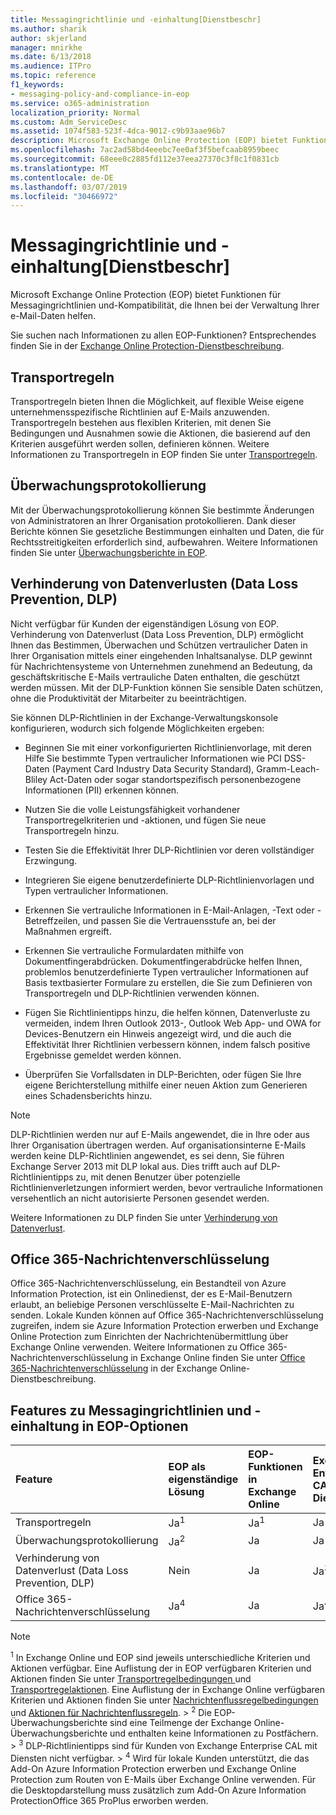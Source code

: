 ```yaml
---
title: Messagingrichtlinie und -einhaltung[Dienstbeschr]
ms.author: sharik
author: skjerland
manager: mnirkhe
ms.date: 6/13/2018
ms.audience: ITPro
ms.topic: reference
f1_keywords:
- messaging-policy-and-compliance-in-eop
ms.service: o365-administration
localization_priority: Normal
ms.custom: Adm_ServiceDesc
ms.assetid: 1074f583-523f-4dca-9012-c9b93aae96b7
description: Microsoft Exchange Online Protection (EOP) bietet Funktionen für Messagingrichtlinien und-Kompatibilität, die Ihnen bei der Verwaltung Ihrer e-Mail-Daten helfen.
ms.openlocfilehash: 7ac2ad58bd4eeebc7ee0af3f5befcaab8959beec
ms.sourcegitcommit: 68eee0c2885fd112e37eea27370c3f8c1f0831cb
ms.translationtype: MT
ms.contentlocale: de-DE
ms.lasthandoff: 03/07/2019
ms.locfileid: "30466972"
---
```

# <a name="messaging-policy-and-complianceservicedesc"></a>Messagingrichtlinie und -einhaltung[Dienstbeschr]

Microsoft Exchange Online Protection (EOP) bietet Funktionen für Messagingrichtlinien und-Kompatibilität, die Ihnen bei der Verwaltung Ihrer e-Mail-Daten helfen.
  
Sie suchen nach Informationen zu allen EOP-Funktionen? Entsprechendes finden Sie in der [Exchange Online Protection-Dienstbeschreibung](exchange-online-protection-service-description.md).
  
## <a name="transport-rules"></a>Transportregeln
<a name="BKMK_transportrules"> </a>

Transportregeln bieten Ihnen die Möglichkeit, auf flexible Weise eigene unternehmensspezifische Richtlinien auf E-Mails anzuwenden. Transportregeln bestehen aus flexiblen Kriterien, mit denen Sie Bedingungen und Ausnahmen sowie die Aktionen, die basierend auf den Kriterien ausgeführt werden sollen, definieren können. Weitere Informationen zu Transportregeln in EOP finden Sie unter [Transportregeln](https://go.microsoft.com/fwlink/p/?LinkId=320399).
  
## <a name="audit-logging"></a>Überwachungsprotokollierung
<a name="BKMK_auditlogging"> </a>

Mit der Überwachungsprotokollierung können Sie bestimmte Änderungen von Administratoren an Ihrer Organisation protokollieren. Dank dieser Berichte können Sie gesetzliche Bestimmungen einhalten und Daten, die für Rechtsstreitigkeiten erforderlich sind, aufbewahren. Weitere Informationen finden Sie unter [Überwachungsberichte in EOP](https://go.microsoft.com/fwlink/p/?LinkId=314258).
  
## <a name="data-loss-prevention-dlp"></a>Verhinderung von Datenverlusten (Data Loss Prevention, DLP)
<a name="BKMK_datalossprevention"> </a>

Nicht verfügbar für Kunden der eigenständigen Lösung von EOP. Verhinderung von Datenverlust (Data Loss Prevention, DLP) ermöglicht Ihnen das Bestimmen, Überwachen und Schützen vertraulicher Daten in Ihrer Organisation mittels einer eingehenden Inhaltsanalyse. DLP gewinnt für Nachrichtensysteme von Unternehmen zunehmend an Bedeutung, da geschäftskritische E-Mails vertrauliche Daten enthalten, die geschützt werden müssen. Mit der DLP-Funktion können Sie sensible Daten schützen, ohne die Produktivität der Mitarbeiter zu beeinträchtigen.
  
Sie können DLP-Richtlinien in der Exchange-Verwaltungskonsole konfigurieren, wodurch sich folgende Möglichkeiten ergeben:
  
- Beginnen Sie mit einer vorkonfigurierten Richtlinienvorlage, mit deren Hilfe Sie bestimmte Typen vertraulicher Informationen wie PCI DSS-Daten (Payment Card Industry Data Security Standard), Gramm-Leach-Bliley Act-Daten oder sogar standortspezifisch personenbezogene Informationen (PII) erkennen können.
    
- Nutzen Sie die volle Leistungsfähigkeit vorhandener Transportregelkriterien und -aktionen, und fügen Sie neue Transportregeln hinzu.
    
- Testen Sie die Effektivität Ihrer DLP-Richtlinien vor deren vollständiger Erzwingung.
    
- Integrieren Sie eigene benutzerdefinierte DLP-Richtlinienvorlagen und Typen vertraulicher Informationen.
    
- Erkennen Sie vertrauliche Informationen in E-Mail-Anlagen, -Text oder -Betreffzeilen, und passen Sie die Vertrauensstufe an, bei der Maßnahmen ergreift.
    
- Erkennen Sie vertrauliche Formulardaten mithilfe von Dokumentfingerabdrücken. Dokumentfingerabdrücke helfen Ihnen, problemlos benutzerdefinierte Typen vertraulicher Informationen auf Basis textbasierter Formulare zu erstellen, die Sie zum Definieren von Transportregeln und DLP-Richtlinien verwenden können.
    
- Fügen Sie Richtlinientipps hinzu, die helfen können, Datenverluste zu vermeiden, indem Ihren Outlook 2013-, Outlook Web App- und OWA for Devices-Benutzern ein Hinweis angezeigt wird, und die auch die Effektivität Ihrer Richtlinien verbessern können, indem falsch positive Ergebnisse gemeldet werden können.
    
- Überprüfen Sie Vorfallsdaten in DLP-Berichten, oder fügen Sie Ihre eigene Berichterstellung mithilfe einer neuen Aktion zum Generieren eines Schadensberichts hinzu.
    
> [!NOTE]
> DLP-Richtlinien werden nur auf E-Mails angewendet, die in Ihre oder aus Ihrer Organisation übertragen werden. Auf organisationsinterne E-Mails werden keine DLP-Richtlinien angewendet, es sei denn, Sie führen Exchange Server 2013 mit DLP lokal aus. Dies trifft auch auf DLP-Richtlinientipps zu, mit denen Benutzer über potenzielle Richtlinienverletzungen informiert werden, bevor vertrauliche Informationen versehentlich an nicht autorisierte Personen gesendet werden. 
  
Weitere Informationen zu DLP finden Sie unter [Verhinderung von Datenverlust](https://go.microsoft.com/fwlink/p/?LinkId=320398).
  
## <a name="office-365-message-encryption"></a>Office 365-Nachrichtenverschlüsselung
<a name="BKMK_OME_in_EOP"> </a>

Office 365-Nachrichtenverschlüsselung, ein Bestandteil von Azure Information Protection, ist ein Onlinedienst, der es E-Mail-Benutzern erlaubt, an beliebige Personen verschlüsselte E-Mail-Nachrichten zu senden. Lokale Kunden können auf Office 365-Nachrichtenverschlüsselung zugreifen, indem sie Azure Information Protection erwerben und Exchange Online Protection zum Einrichten der Nachrichtenübermittlung über Exchange Online verwenden. Weitere Informationen zu Office 365-Nachrichtenverschlüsselung in Exchange Online finden Sie unter [Office 365-Nachrichtenverschlüsselung](../exchange-online-service-description/message-policy-and-compliance.md#office-365-message-encryption) in der Exchange Online-Dienstbeschreibung. 
  
## <a name="messaging-policy-and-compliance-features-across-eop-options"></a>Features zu Messagingrichtlinien und -einhaltung in EOP-Optionen
<a name="BKMK_OME_in_EOP"> </a>

|**Feature**|**EOP als eigenständige Lösung**|**EOP-Funktionen in Exchange Online**|**Exchange Enterprise CAL mit Diensten**|
|:-----|:-----|:-----|:-----|
|Transportregeln  <br/> |Ja<sup>1</sup> <br/> |Ja<sup>1</sup> <br/> |Ja  <br/> |
|Überwachungsprotokollierung  <br/> |Ja<sup>2</sup> <br/> |Ja  <br/> |Ja  <br/> |
|Verhinderung von Datenverlust (Data Loss Prevention, DLP)  <br/> |Nein  <br/> |Ja  <br/> |Ja<sup>3</sup> <br/> |
|Office 365-Nachrichtenverschlüsselung  <br/> |Ja<sup>4</sup> <br/> |Ja  <br/> |Ja<sup>4</sup> <br/> |
   
> [!NOTE]
> <sup>1</sup> In Exchange Online und EOP sind jeweils unterschiedliche Kriterien und Aktionen verfügbar. Eine Auflistung der in EOP verfügbaren Kriterien und Aktionen finden Sie unter [ Transportregelbedingungen ](https://go.microsoft.com/fwlink/p/?LinkId=320392) und [Transportregelaktionen](https://go.microsoft.com/fwlink/p/?LinkId=320393). Eine Auflistung der in Exchange Online verfügbaren Kriterien und Aktionen finden Sie unter [Nachrichtenflussregelbedingungen](https://go.microsoft.com/fwlink/p/?LinkId=320394) und [Aktionen für Nachrichtenflussregeln](https://go.microsoft.com/fwlink/p/?LinkId=320395). > <sup>2</sup> Die EOP-Überwachungsberichte sind eine Teilmenge der Exchange Online-Überwachungsberichte und enthalten keine Informationen zu Postfächern. > <sup>3</sup> DLP-Richtlinientipps sind für Kunden von Exchange Enterprise CAL mit Diensten nicht verfügbar. > <sup>4</sup> Wird für lokale Kunden unterstützt, die das Add-On Azure Information Protection erwerben und Exchange Online Protection zum Routen von E-Mails über Exchange Online verwenden. Für die Desktopdarstellung muss zusätzlich zum Add-On Azure Information ProtectionOffice 365 ProPlus erworben werden. 
  


